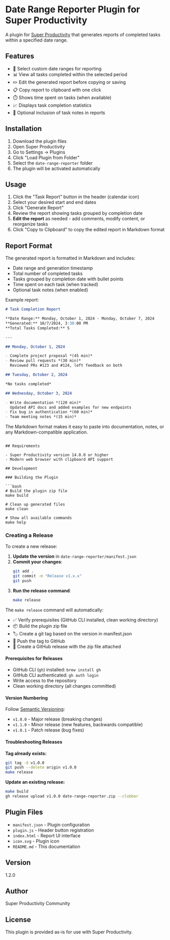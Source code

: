 # Date Range Reporter Plugin for Super Productivity

A plugin for [Super Productivity](https://super-productivity.com) that generates reports of completed tasks within a specified date range.

## Features

- 📅 Select custom date ranges for reporting
- 📊 View all tasks completed within the selected period
- ✏️ Edit the generated report before copying or saving
- 📋 Copy report to clipboard with one click
- ⏱️ Shows time spent on tasks (when available)
- 📈 Displays task completion statistics
- 📝 Optional inclusion of task notes in reports

## Installation

1. Download the plugin files
2. Open Super Productivity
3. Go to Settings → Plugins
4. Click "Load Plugin from Folder"
5. Select the `date-range-reporter` folder
6. The plugin will be activated automatically

## Usage

1. Click the "Task Report" button in the header (calendar icon)
2. Select your desired start and end dates
3. Click "Generate Report"
4. Review the report showing tasks grouped by completion date
5. **Edit the report** as needed - add comments, modify content, or reorganize tasks
6. Click "Copy to Clipboard" to copy the edited report in Markdown format

## Report Format

The generated report is formatted in Markdown and includes:
- Date range and generation timestamp
- Total number of completed tasks
- Tasks grouped by completion date with bullet points
- Time spent on each task (when tracked)
- Optional task notes (when enabled)

Example report:
```markdown
# Task Completion Report

**Date Range:** Monday, October 1, 2024 - Monday, October 7, 2024  
**Generated:** 10/7/2024, 3:30:00 PM  
**Total Tasks Completed:** 5

---

## Monday, October 1, 2024

- Complete project proposal *(45 min)*
- Review pull requests *(30 min)*
  Reviewed PRs #123 and #124, left feedback on both

## Tuesday, October 2, 2024

*No tasks completed*

## Wednesday, October 3, 2024

- Write documentation *(120 min)*
  Updated API docs and added examples for new endpoints
- Fix bug in authentication *(60 min)*
- Team meeting notes *(15 min)*
```

The Markdown format makes it easy to paste into documentation, notes, or any Markdown-compatible application.
```

## Requirements

- Super Productivity version 14.0.0 or higher
- Modern web browser with clipboard API support

## Development

### Building the Plugin

```bash
# Build the plugin zip file
make build

# Clean up generated files
make clean

# Show all available commands
make help
```

### Creating a Release

To create a new release:

1. **Update the version** in `date-range-reporter/manifest.json`
2. **Commit your changes**:
   ```bash
   git add .
   git commit -m "Release v1.x.x"
   git push
   ```
3. **Run the release command**:
   ```bash
   make release
   ```

The `make release` command will automatically:
- ✅ Verify prerequisites (GitHub CLI installed, clean working directory)
- 📦 Build the plugin zip file
- 🏷️ Create a git tag based on the version in manifest.json
- 🚀 Push the tag to GitHub
- 🎉 Create a GitHub release with the zip file attached

#### Prerequisites for Releases

- GitHub CLI (`gh`) installed: `brew install gh`
- GitHub CLI authenticated: `gh auth login`
- Write access to the repository
- Clean working directory (all changes committed)

#### Version Numbering

Follow [Semantic Versioning](https://semver.org/):
- `v1.0.0` - Major release (breaking changes)
- `v1.1.0` - Minor release (new features, backwards compatible)
- `v1.0.1` - Patch release (bug fixes)

#### Troubleshooting Releases

**Tag already exists:**
```bash
git tag -d v1.0.0
git push --delete origin v1.0.0
make release
```

**Update an existing release:**
```bash
make build
gh release upload v1.0.0 date-range-reporter.zip --clobber
```

## Plugin Files

- `manifest.json` - Plugin configuration
- `plugin.js` - Header button registration
- `index.html` - Report UI interface
- `icon.svg` - Plugin icon
- `README.md` - This documentation

## Version

1.2.0

## Author

Super Productivity Community

## License

This plugin is provided as-is for use with Super Productivity.

